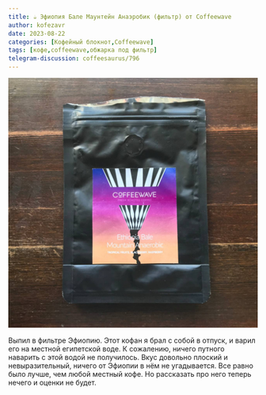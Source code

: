 ```yaml
---
title: ☕️ Эфиопия Бале Маунтейн Анаэробик (фильтр) от Coffeewave
author: kofezavr
date: 2023-08-22
categories: [Кофейный блокнот,Coffeewave]
tags: [кофе,coffeewave,обжарка под фильтр]
telegram-discussion: coffeesaurus/796
--- 
```

![Эфиопия Бале Маунтейн Анаэробик (фильтр) от Coffeewave](/assets/img/posts/23/08/ethiopia-bale-mountain.jpg)

Выпил в фильтре Эфиопию. Этот кофан я брал с собой в отпуск, и варил его на местной египетской воде. К сожалению, ничего путного наварить с этой водой не получилось. Вкус довольно плоский и невыразительный, ничего от Эфиопии в нём не угадывается. Все равно было лучше, чем любой местный кофе. Но рассказать про него теперь нечего и оценки не будет.